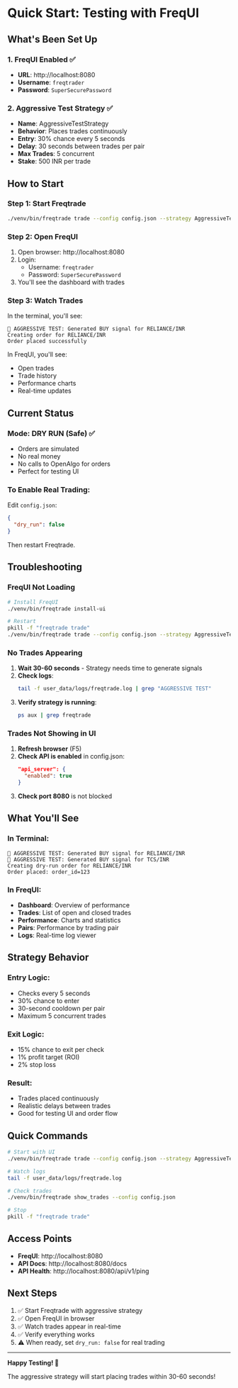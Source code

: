 # Quick Start: Testing with FreqUI

## What's Been Set Up

### 1. FreqUI Enabled ✅
- **URL**: http://localhost:8080
- **Username**: `freqtrader`
- **Password**: `SuperSecurePassword`

### 2. Aggressive Test Strategy ✅
- **Name**: AggressiveTestStrategy
- **Behavior**: Places trades continuously
- **Entry**: 30% chance every 5 seconds
- **Delay**: 30 seconds between trades per pair
- **Max Trades**: 5 concurrent
- **Stake**: 500 INR per trade

## How to Start

### Step 1: Start Freqtrade
```bash
./venv/bin/freqtrade trade --config config.json --strategy AggressiveTestStrategy
```

### Step 2: Open FreqUI
1. Open browser: http://localhost:8080
2. Login:
   - Username: `freqtrader`
   - Password: `SuperSecurePassword`
3. You'll see the dashboard with trades

### Step 3: Watch Trades
In the terminal, you'll see:
```
🎲 AGGRESSIVE TEST: Generated BUY signal for RELIANCE/INR
Creating order for RELIANCE/INR
Order placed successfully
```

In FreqUI, you'll see:
- Open trades
- Trade history
- Performance charts
- Real-time updates

## Current Status

### Mode: DRY RUN (Safe) ✅
- Orders are simulated
- No real money
- No calls to OpenAlgo for orders
- Perfect for testing UI

### To Enable Real Trading:
Edit `config.json`:
```json
{
  "dry_run": false
}
```

Then restart Freqtrade.

## Troubleshooting

### FreqUI Not Loading
```bash
# Install FreqUI
./venv/bin/freqtrade install-ui

# Restart
pkill -f "freqtrade trade"
./venv/bin/freqtrade trade --config config.json --strategy AggressiveTestStrategy
```

### No Trades Appearing
1. **Wait 30-60 seconds** - Strategy needs time to generate signals
2. **Check logs**:
   ```bash
   tail -f user_data/logs/freqtrade.log | grep "AGGRESSIVE TEST"
   ```
3. **Verify strategy is running**:
   ```bash
   ps aux | grep freqtrade
   ```

### Trades Not Showing in UI
1. **Refresh browser** (F5)
2. **Check API is enabled** in config.json:
   ```json
   "api_server": {
     "enabled": true
   }
   ```
3. **Check port 8080** is not blocked

## What You'll See

### In Terminal:
```
🎲 AGGRESSIVE TEST: Generated BUY signal for RELIANCE/INR
🎲 AGGRESSIVE TEST: Generated BUY signal for TCS/INR
Creating dry-run order for RELIANCE/INR
Order placed: order_id=123
```

### In FreqUI:
- **Dashboard**: Overview of performance
- **Trades**: List of open and closed trades
- **Performance**: Charts and statistics
- **Pairs**: Performance by trading pair
- **Logs**: Real-time log viewer

## Strategy Behavior

### Entry Logic:
- Checks every 5 seconds
- 30% chance to enter
- 30-second cooldown per pair
- Maximum 5 concurrent trades

### Exit Logic:
- 15% chance to exit per check
- 1% profit target (ROI)
- 2% stop loss

### Result:
- Trades placed continuously
- Realistic delays between trades
- Good for testing UI and order flow

## Quick Commands

```bash
# Start with UI
./venv/bin/freqtrade trade --config config.json --strategy AggressiveTestStrategy

# Watch logs
tail -f user_data/logs/freqtrade.log

# Check trades
./venv/bin/freqtrade show_trades --config config.json

# Stop
pkill -f "freqtrade trade"
```

## Access Points

- **FreqUI**: http://localhost:8080
- **API Docs**: http://localhost:8080/docs
- **API Health**: http://localhost:8080/api/v1/ping

## Next Steps

1. ✅ Start Freqtrade with aggressive strategy
2. ✅ Open FreqUI in browser
3. ✅ Watch trades appear in real-time
4. ✅ Verify everything works
5. ⚠️ When ready, set `dry_run: false` for real trading

---

**Happy Testing! 🚀**

The aggressive strategy will start placing trades within 30-60 seconds!

